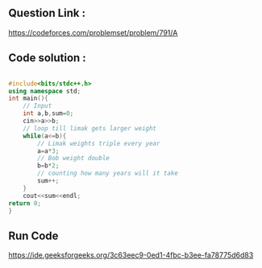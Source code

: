 ## Question Link :

https://codeforces.com/problemset/problem/791/A

## Code solution :

```cpp

#include<bits/stdc++.h>
using namespace std;
int main(){
    // Input
    int a,b,sum=0;
    cin>>a>>b;
    // loop till limak gets larger weight
    while(a<=b){
        // Limak weights triple every year
        a=a*3;
        // Bob weight double
        b=b*2;
        // counting how many years will it take
        sum++;
    }
    cout<<sum<<endl;
return 0;
}

```
## Run Code
https://ide.geeksforgeeks.org/3c63eec9-0ed1-4fbc-b3ee-fa78775d6d83
